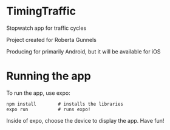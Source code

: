 # TimingTraffic
Stopwatch app for traffic cycles 

Project created for Roberta Gunnels

Producing for primarily Android, but it will be available for iOS

# Running the app
To run the app, use expo:
```
npm install        # installs the libraries
expo run           # runs expo!
```

Inside of expo, choose the device to display the app. Have fun!
